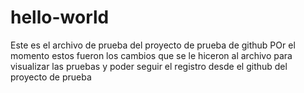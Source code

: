 # hello-world
Este es el archivo de prueba del proyecto de prueba de github
POr el momento estos fueron los cambios que se le hiceron al archivo 
para visualizar las pruebas y poder seguir el registro desde el github del 
proyecto de prueba
